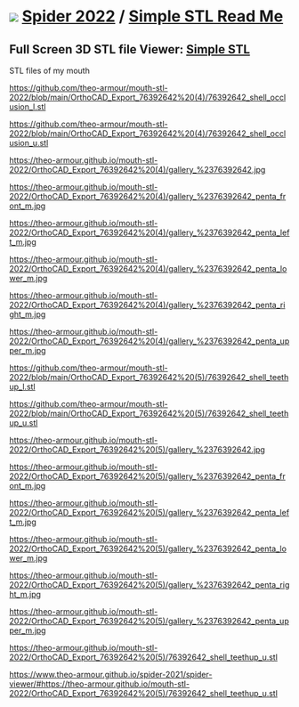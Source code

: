 # [![](https://pushme-pullyou.github.io/tootoo-2022/assets/icons/mark-github.svg )](https://github.com/theo-armour/mouth-stl-2022/ "Source code on GitHub" ) [Spider 2022]( https://theo-armour.github.io/mouth-stl-2022/ "Home page" ) / [Simple STL Read Me]( https://theo-armour.github.io/mouth-stl-2022/#simple-stl/README.md)


<!--@@@
<div class=iframe-resize ><iframe src=https://theo-armour.github.io/mouth-stl-2022/simple-stl/ height=100% width=100% ></iframe></div>
_Simple STL in a resizable window. One finger to rotate. Two to zoom._
@@@-->

## Full Screen 3D STL file Viewer: [Simple STL]( https://theo-armour.github.io/mouth-stl-2022/simple-stl/ )


STL files of my mouth


https://github.com/theo-armour/mouth-stl-2022/blob/main/OrthoCAD_Export_76392642%20(4)/76392642_shell_occlusion_l.stl

https://github.com/theo-armour/mouth-stl-2022/blob/main/OrthoCAD_Export_76392642%20(4)/76392642_shell_occlusion_u.stl

https://theo-armour.github.io/mouth-stl-2022/OrthoCAD_Export_76392642%20(4)/gallery_%2376392642.jpg

https://theo-armour.github.io/mouth-stl-2022/OrthoCAD_Export_76392642%20(4)/gallery_%2376392642_penta_front_m.jpg

https://theo-armour.github.io/mouth-stl-2022/OrthoCAD_Export_76392642%20(4)/gallery_%2376392642_penta_left_m.jpg

https://theo-armour.github.io/mouth-stl-2022/OrthoCAD_Export_76392642%20(4)/gallery_%2376392642_penta_lower_m.jpg

https://theo-armour.github.io/mouth-stl-2022/OrthoCAD_Export_76392642%20(4)/gallery_%2376392642_penta_right_m.jpg

https://theo-armour.github.io/mouth-stl-2022/OrthoCAD_Export_76392642%20(4)/gallery_%2376392642_penta_upper_m.jpg


https://github.com/theo-armour/mouth-stl-2022/blob/main/OrthoCAD_Export_76392642%20(5)/76392642_shell_teethup_l.stl

https://github.com/theo-armour/mouth-stl-2022/blob/main/OrthoCAD_Export_76392642%20(5)/76392642_shell_teethup_u.stl

https://theo-armour.github.io/mouth-stl-2022/OrthoCAD_Export_76392642%20(5)/gallery_%2376392642.jpg

https://theo-armour.github.io/mouth-stl-2022/OrthoCAD_Export_76392642%20(5)/gallery_%2376392642_penta_front_m.jpg

https://theo-armour.github.io/mouth-stl-2022/OrthoCAD_Export_76392642%20(5)/gallery_%2376392642_penta_left_m.jpg

https://theo-armour.github.io/mouth-stl-2022/OrthoCAD_Export_76392642%20(5)/gallery_%2376392642_penta_lower_m.jpg

https://theo-armour.github.io/mouth-stl-2022/OrthoCAD_Export_76392642%20(5)/gallery_%2376392642_penta_right_m.jpg

https://theo-armour.github.io/mouth-stl-2022/OrthoCAD_Export_76392642%20(5)/gallery_%2376392642_penta_upper_m.jpg


https://theo-armour.github.io/mouth-stl-2022/OrthoCAD_Export_76392642%20(5)/76392642_shell_teethup_u.stl


https://www.theo-armour.github.io/spider-2021/spider-viewer/#https://theo-armour.github.io/mouth-stl-2022/OrthoCAD_Export_76392642%20(5)/76392642_shell_teethup_u.stl

